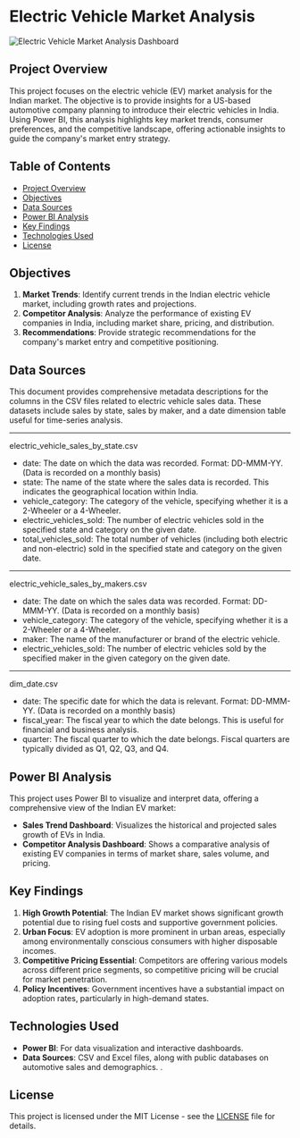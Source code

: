 # Electric Vehicle Market Analysis

![Electric Vehicle Market Analysis Dashboard](images/dashboard_sample.png)

## Project Overview
This project focuses on the electric vehicle (EV) market analysis for the Indian market. The objective is to provide insights for a US-based automotive company planning to introduce their electric vehicles in India. Using Power BI, this analysis highlights key market trends, consumer preferences, and the competitive landscape, offering actionable insights to guide the company's market entry strategy.

## Table of Contents
- [Project Overview](#project-overview)
- [Objectives](#objectives)
- [Data Sources](#data-sources)
- [Power BI Analysis](#power-bi-analysis)
- [Key Findings](#key-findings)
- [Technologies Used](#technologies-used)
- [License](#license)

## Objectives
1. **Market Trends**: Identify current trends in the Indian electric vehicle market, including growth rates and projections.
2. **Competitor Analysis**: Analyze the performance of existing EV companies in India, including market share, pricing, and distribution.
3. **Recommendations**: Provide strategic recommendations for the company's market entry and competitive positioning.

## Data Sources
This document provides comprehensive metadata descriptions for the columns in the CSV files related to electric vehicle sales data. These datasets include sales by state, sales by maker, and a date dimension table useful for time-series analysis.


*******************************************
electric_vehicle_sales_by_state.csv

- date: The date on which the data was recorded. Format: DD-MMM-YY. (Data is recorded on a monthly basis)
- state: The name of the state where the sales data is recorded. This indicates the geographical location within India.
- vehicle_category: The category of the vehicle, specifying whether it is a 2-Wheeler or a 4-Wheeler.
- electric_vehicles_sold: The number of electric vehicles sold in the specified state and category on the given date.
- total_vehicles_sold: The total number of vehicles (including both electric and non-electric) sold in the specified state and category on the given date.

*******************************************
electric_vehicle_sales_by_makers.csv

- date: The date on which the sales data was recorded. Format: DD-MMM-YY. (Data is recorded on a monthly basis)
- vehicle_category: The category of the vehicle, specifying whether it is a 2-Wheeler or a 4-Wheeler.
- maker: The name of the manufacturer or brand of the electric vehicle.
- electric_vehicles_sold: The number of electric vehicles sold by the specified maker in the given category on the given date.

*******************************************
dim_date.csv

- date: The specific date for which the data is relevant. Format: DD-MMM-YY. (Data is recorded on a monthly basis)
- fiscal_year: The fiscal year to which the date belongs. This is useful for financial and business analysis.
- quarter: The fiscal quarter to which the date belongs. Fiscal quarters are typically divided as Q1, Q2, Q3, and Q4.


## Power BI Analysis
This project uses Power BI to visualize and interpret data, offering a comprehensive view of the Indian EV market:
- **Sales Trend Dashboard**: Visualizes the historical and projected sales growth of EVs in India.
- **Competitor Analysis Dashboard**: Shows a comparative analysis of existing EV companies in terms of market share, sales volume, and pricing.
  
## Key Findings
1. **High Growth Potential**: The Indian EV market shows significant growth potential due to rising fuel costs and supportive government policies.
2. **Urban Focus**: EV adoption is more prominent in urban areas, especially among environmentally conscious consumers with higher disposable incomes.
3. **Competitive Pricing Essential**: Competitors are offering various models across different price segments, so competitive pricing will be crucial for market penetration.
4. **Policy Incentives**: Government incentives have a substantial impact on adoption rates, particularly in high-demand states.

## Technologies Used
- **Power BI**: For data visualization and interactive dashboards.
- **Data Sources**: CSV and Excel files, along with public databases on automotive sales and demographics.
.

## License
This project is licensed under the MIT License - see the [LICENSE](LICENSE) file for details.
